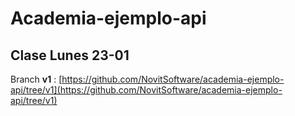 # Academia-ejemplo-api

## Clase Lunes 23-01

Branch **v1** : [https://github.com/NovitSoftware/academia-ejemplo-api/tree/v1](https://github.com/NovitSoftware/academia-ejemplo-api/tree/v1)
